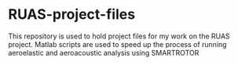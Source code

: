 # RUAS-project-files

This repository is used to hold project files for my work on the RUAS project.
Matlab scripts are used to speed up the process of running aeroelastic and aeroacoustic analysis using SMARTROTOR
